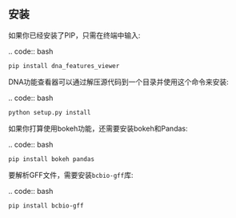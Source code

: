 安装
--------------

如果你已经安装了PIP，只需在终端中输入:

.. code:: bash

    pip install dna_features_viewer

DNA功能查看器可以通过解压源代码到一个目录并使用这个命令来安装:

.. code:: bash

    python setup.py install

如果你打算使用bokeh功能，还需要安装bokeh和Pandas:

.. code:: bash

    pip install bokeh pandas

要解析GFF文件，需要安装``bcbio-gff``库:

.. code:: bash

    pip install bcbio-gff